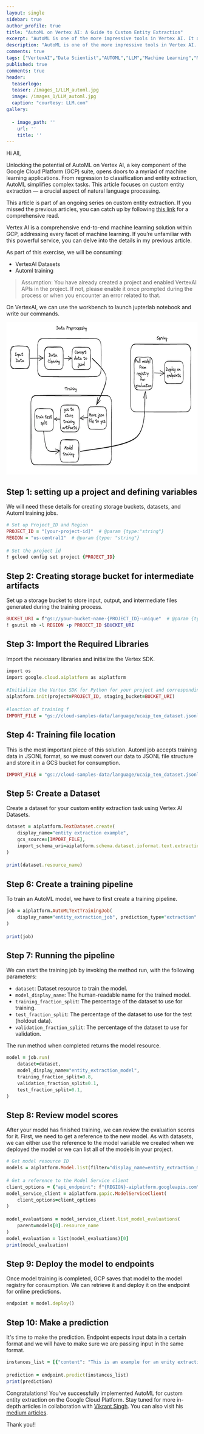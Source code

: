 ```yaml
---
layout: single
sidebar: true
author_profile: true
title: "AutoML on Vertex AI: A Guide to Custom Entity Extraction"
excerpt: "AutoML is one of the more impressive tools in Vertex AI. It allows people with only limited machine learning expertise to create high-quality models"
description: "AutoML is one of the more impressive tools in Vertex AI. It allows people with only limited machine learning expertise to create high-quality models."
comments: true
tags: ["VertexAI","Data Scientist","AUTOML","LLM","Machine Learning","ML System Design"]
published: true
comments: true
header:
  teaserlogo:
  teaser: /images_1/LLM_automl.jpg
  image: /images_1/LLM_automl.jpg
  caption: "courtesy: LLM.com"
gallery:

  - image_path: ''
    url: ''
    title: ''
---
```


Hi All,

Unlocking the potential of AutoML on Vertex AI, a key component of the Google Cloud Platform (GCP) suite, opens doors to a myriad of machine learning applications. From regression to classification and entity extraction, AutoML simplifies complex tasks. This article focuses on custom entity extraction — a crucial aspect of natural language processing.

This article is part of an ongoing series on custom entity extraction. If you missed the previous articles, you can catch up by following [this link](https://ashishtele.github.io/2023/11/NER.html) for a comprehensive read.

Vertex AI is a comprehensive end-to-end machine learning solution within GCP, addressing every facet of machine learning. If you’re unfamiliar with this powerful service, you can delve into the details in my previous article.

As part of this exercise, we will be consuming:

* VertexAI Datasets
* Automl training

> Assumption: You have already created a project and enabled VertexAI APIs in the project. If not, please enable it once prompted during the process or when you encounter an error related to that.

On VertexAI, we can use the workbench to launch jupterlab notebook and write our commands.

<p align="center">
  <img width="700" height="400" src="/images/LLM_automl_1.jpg">
</p>

## Step 1: setting up a project and defining variables
We will need these details for creating storage buckets, datasets, and Automl training jobs.

```ruby
# Set up Project_ID and Region
PROJECT_ID = "[your-project-id]"  # @param {type:"string"}
REGION = "us-central1"  # @param {type: "string"}

# Set the project id
! gcloud config set project {PROJECT_ID}
```

## Step 2: Creating storage bucket for intermediate artifacts
Set up a storage bucket to store input, output, and intermediate files generated during the training process.

```ruby
BUCKET_URI = f"gs://your-bucket-name-{PROJECT_ID}-unique"  # @param {type:"string"}
! gsutil mb -l REGION -p PROJECT_ID $BUCKET_URI
```
## Step 3: Import the Required Libraries
Import the necessary libraries and initialize the Vertex SDK.

```ruby
import os
import google.cloud.aiplatform as aiplatform

#Initialize the Vertex SDK for Python for your project and corresponding bucket.
aiplatform.init(project=PROJECT_ID, staging_bucket=BUCKET_URI)

#loaction of training f
IMPORT_FILE = "gs://cloud-samples-data/language/ucaip_ten_dataset.jsonl"

```
## Step 4: Training file location
This is the most important piece of this solution. Automl job accepts training data in JSONL format, so we must convert our data to JSONL file structure and store it in a GCS bucket for consumption.

```ruby
IMPORT_FILE = "gs://cloud-samples-data/language/ucaip_ten_dataset.jsonl"
```

## Step 5: Create a Dataset
Create a dataset for your custom entity extraction task using Vertex AI Datasets.


```ruby
dataset = aiplatform.TextDataset.create(
    display_name="entity extraction example",
    gcs_source=[IMPORT_FILE],
    import_schema_uri=aiplatform.schema.dataset.ioformat.text.extraction,
)

print(dataset.resource_name)
```

## Step 6: Create a training pipeline
To train an AutoML model, we have to first create a training pipeline.

```ruby
job = aiplatform.AutoMLTextTrainingJob(
    display_name="entity_extraction_job", prediction_type="extraction"
)

print(job)
```

## Step 7: Running the pipeline
We can start the training job by invoking the method run, with the following parameters:

* `dataset`: Dataset resource to train the model.
* `model_display_name`: The human-readable name for the trained model.
* `training_fraction_split`: The percentage of the dataset to use for training.
* `test_fraction_split`: The percentage of the dataset to use for the test (holdout data).
* `validation_fraction_split`: The percentage of the dataset to use for validation.
  
The run method when completed returns the model resource.

```ruby
model = job.run(
    dataset=dataset,
    model_display_name="entity_extraction_model",
    training_fraction_split=0.8,
    validation_fraction_split=0.1,
    test_fraction_split=0.1,
)
```

## Step 8: Review model scores
After your model has finished training, we can review the evaluation scores for it. First, we need to get a reference to the new model. As with datasets, we can either use the reference to the model variable we created when we deployed the model or we can list all of the models in your project.

```ruby
# Get model resource ID
models = aiplatform.Model.list(filter="display_name=entity_extraction_model")

# Get a reference to the Model Service client
client_options = {"api_endpoint": f"{REGION}-aiplatform.googleapis.com"}
model_service_client = aiplatform.gapic.ModelServiceClient(
    client_options=client_options
)

model_evaluations = model_service_client.list_model_evaluations(
    parent=models[0].resource_name
)
model_evaluation = list(model_evaluations)[0]
print(model_evaluation)
```

## Step 9: Deploy the model to endpoints
Once model training is completed, GCP saves that model to the model registry for consumption. We can retrieve it and deploy it on the endpoint for online predictions.

```ruby
endpoint = model.deploy()
```

## Step 10: Make a prediction
It's time to make the prediction. Endpoint expects input data in a certain format and we will have to make sure we are passing input in the same format.

```ruby
instances_list = [{"content": "This is an example for an enity extraction"}]

prediction = endpoint.predict(instances_list)
print(prediction)
```

Congratulations! You’ve successfully implemented AutoML for custom entity extraction on the Google Cloud Platform. Stay tuned for more in-depth articles in collaboration with [Vikrant Singh](https://www.linkedin.com/in/vkrntkmrsngh/). You can also visit his [medium articles](https://medium.com/@vkrntkmrsngh).



Thank you!!

